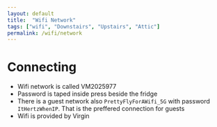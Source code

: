 ```yaml
---
layout: default
title:  "Wifi Network"
tags: ["wifi", "Downstairs", "Upstairs", "Attic"]
permalink: /wifi/network
---
```


# Connecting

* Wifi network is called VM2025977
* Password is taped inside press beside the fridge
* There is a guest network also `PrettyFlyForAWifi_5G` with password `ItHertzWhenIP`. That is the preffered connection for guests
* Wifi is provided by Virgin
